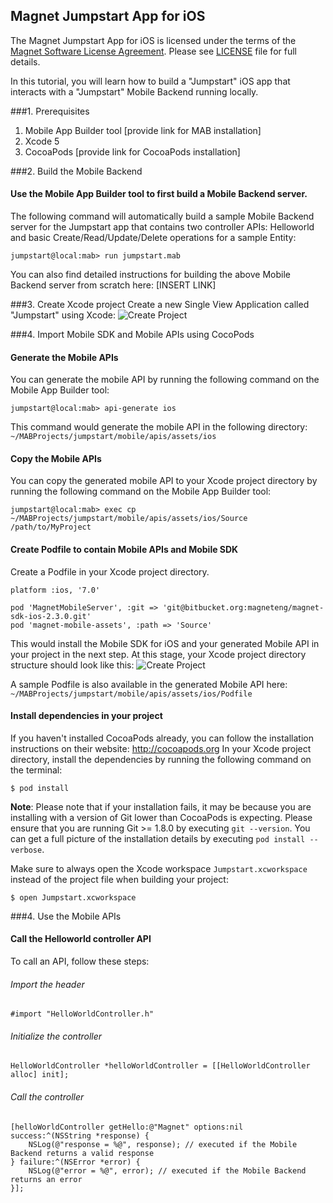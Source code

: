 ## Magnet Jumpstart App for iOS

The Magnet Jumpstart App for iOS is licensed under the terms of the [Magnet Software License Agreement](http://www.magnet.com/resources/tos.html).  Please see [LICENSE](LICENSE) file for full details.

In this tutorial, you will learn how to build a "Jumpstart" iOS app that interacts with a "Jumpstart" Mobile Backend running locally.

###1. Prerequisites
1. Mobile App Builder tool [provide link for MAB installation]
2. Xcode 5
3. CocoaPods [provide link for CocoaPods installation]

###2. Build the Mobile Backend

#### Use the Mobile App Builder tool to first build a Mobile Backend server.
The following command will automatically build a sample Mobile Backend server for the Jumpstart app that contains two controller APIs: Helloworld and basic Create/Read/Update/Delete operations for a sample Entity:

    jumpstart@local:mab> run jumpstart.mab

You can also find detailed instructions for building the above Mobile Backend server from scratch here: [INSERT LINK]

###3. Create Xcode project
Create a new Single View Application called "Jumpstart" using Xcode:
![Create Project](https://dl.dropboxusercontent.com/u/25131624/Xcode-Create-Project-Wizard.png)

###4. Import Mobile SDK and Mobile APIs using CocoPods

#### Generate the Mobile APIs
You can generate the mobile API by running the following command on the Mobile App Builder tool:

    jumpstart@local:mab> api-generate ios
    
This command would generate the mobile API in the following directory: `~/MABProjects/jumpstart/mobile/apis/assets/ios`
    
#### Copy the Mobile APIs
You can copy the generated mobile API to your Xcode project directory by running the following command on the Mobile App Builder tool:
    
    jumpstart@local:mab> exec cp ~/MABProjects/jumpstart/mobile/apis/assets/ios/Source /path/to/MyProject

#### Create Podfile to contain Mobile APIs and Mobile SDK
Create a Podfile in your Xcode project directory.    

    platform :ios, '7.0'

    pod 'MagnetMobileServer', :git => 'git@bitbucket.org:magneteng/magnet-sdk-ios-2.3.0.git'
    pod 'magnet-mobile-assets', :path => 'Source'

This would install the Mobile SDK for iOS and your generated Mobile API in your project in the next step. At this stage, your Xcode project directory structure should look like this:
![Create Project](https://dl.dropboxusercontent.com/u/25131624/Xcode-Project-Directory-Structure.png)

A sample Podfile is also available in the generated Mobile API here: `~/MABProjects/jumpstart/mobile/apis/assets/ios/Podfile`

#### Install dependencies in your project
If you haven't installed CocoaPods already, you can follow the installation instructions on their website: http://cocoapods.org
In your Xcode project directory, install the dependencies by running the following command on the terminal:

    $ pod install
    
**Note**: Please note that if your installation fails, it may be because you are installing with a version of Git lower than CocoaPods is expecting. Please ensure that you are running Git &#62;&#61; 1.8.0 by executing `git --version`. You can get a full picture of the installation details by executing `pod install --verbose`.

Make sure to always open the Xcode workspace `Jumpstart.xcworkspace` instead of the project file when building your project:
    
    $ open Jumpstart.xcworkspace

###4. Use the Mobile APIs

#### Call the Helloworld controller API

To call an API, follow these steps:

###### Import the header
    
    #import "HelloWorldController.h"
    
###### Initialize the controller

    HelloWorldController *helloWorldController = [[HelloWorldController alloc] init];
    
###### Call the controller

    [helloWorldController getHello:@"Magnet" options:nil success:^(NSString *response) {
        NSLog(@"response = %@", response); // executed if the Mobile Backend returns a valid response
    } failure:^(NSError *error) {
        NSLog(@"error = %@", error); // executed if the Mobile Backend returns an error
    }];
